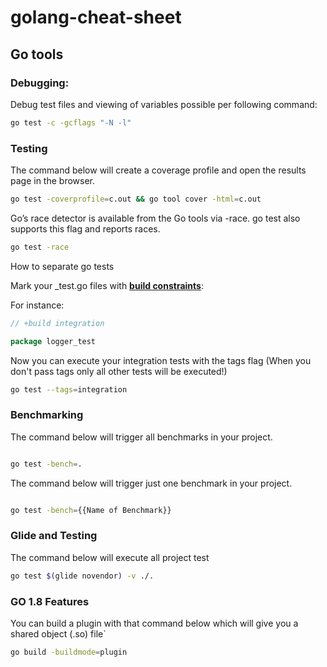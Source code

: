 # golang-cheat-sheet

## Go tools 

### Debugging:

Debug test files and viewing of variables possible per following command:  

```bash 
go test -c -gcflags "-N -l"
```
### Testing

The command below will create a coverage profile and open the results page in the browser.

```bash
go test -coverprofile=c.out && go tool cover -html=c.out
```

Go’s race detector is available from the Go tools via -race. go test also supports this flag and reports races.

```bash
go test -race
```
How to separate go tests

Mark your _test.go files with [**build constraints**][0]:

For instance:
```go
// +build integration

package logger_test

```
Now you can execute your integration tests with the tags flag (When you don't pass tags only all other tests will be executed!)

```bash
go test --tags=integration
```

### Benchmarking


The command below will trigger all benchmarks in your project.

```bash

go test -bench=.

```

The command below will trigger just one benchmark in your project.

```bash

go test -bench={{Name of Benchmark}}

```

### Glide and Testing

The command below will execute all project test 

```bash
go test $(glide novendor) -v ./.
```

### GO 1.8 Features

You can build a plugin with that command below which will give you a shared object (.so) file`

```bash
go build -buildmode=plugin
```

[0]: https://golang.org/pkg/go/build/#hdr-Build_Constraints
